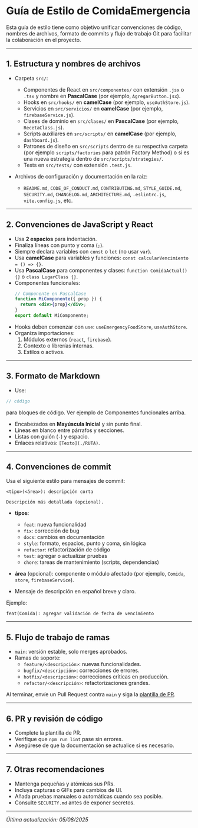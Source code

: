 # Guía de Estilo de ComidaEmergencia

Esta guía de estilo tiene como objetivo unificar convenciones de código, nombres de archivos, formato de commits y flujo de trabajo Git para facilitar la colaboración en el proyecto.

---

## 1. Estructura y nombres de archivos

- Carpeta `src/`:

  - Componentes de React en `src/componentes/` con extensión `.jsx` o `.tsx` y nombre en **PascalCase** (por ejemplo, `AgregarButton.jsx`).
  - Hooks en `src/hooks/` en **camelCase** (por ejemplo, `useAuthStore.js`).
  - Servicios en `src/servicios/` en **camelCase** (por ejemplo, `firebaseService.js`).
  - Clases de dominio en `src/clases/` en **PascalCase** (por ejemplo, `RecetaClass.js`).
  - Scripts auxiliares en `src/scripts/` en **camelCase** (por ejemplo, `dashboard.js`).
  - Patrones de diseño en `src/scripts` dentro de su respectiva carpeta (por ejemplo `scripts/factories` para patrón Factory Method) o si es una nueva estrategia dentro de `src/scripts/strategies/`.
  - Tests en `src/tests/` con extensión `.test.js`.

- Archivos de configuración y documentación en la raíz:
  - `README.md`, `CODE_OF_CONDUCT.md`, `CONTRIBUTING.md`, `STYLE_GUIDE.md`, `SECURITY.md`, `CHANGELOG.md`, `ARCHITECTURE.md`, `.eslintrc.js`, `vite.config.js`, etc.

---

## 2. Convenciones de JavaScript y React

- Usa **2 espacios** para indentación.
- Finaliza líneas con punto y coma (`;`).
- Siempre declara variables con `const` o `let` (no usar `var`).
- Usa **camelCase** para variables y funciones: `const calcularVencimiento = () => {}`.
- Usa **PascalCase** para componentes y clases: `function ComidaActual() {}` o `class LugarClass {}`.
- Componentes funcionales:
  ```jsx
  // Componente en PascalCase
  function MiComponente({ prop }) {
    return <div>{prop}</div>;
  }
  export default MiComponente;
  ```
- Hooks deben comenzar con `use`: `useEmergencyFoodStore`, `useAuthStore`.
- Organiza importaciones:
  1. Módulos externos (`react`, `firebase`).
  2. Contexto o librerías internas.
  3. Estilos o activos.

---

## 3. Formato de Markdown

- Use:

```js / jsx
// código

```

para bloques de código. Ver ejemplo de Componentes funcionales arriba.

- Encabezados en **Mayúscula Inicial** y sin punto final.
- Líneas en blanco entre párrafos y secciones.
- Listas con guión (`-`) y espacio.
- Enlaces relativos: `[Texto](./RUTA)`.

---

## 4. Convenciones de commit

Usa el siguiente estilo para mensajes de commit:

```
<tipo>(<área>): descripción corta

Descripción más detallada (opcional).
```

- **tipos**:

  - `feat`: nueva funcionalidad
  - `fix`: corrección de bug
  - `docs`: cambios en documentación
  - `style`: formato, espacios, punto y coma, sin lógica
  - `refactor`: refactorización de código
  - `test`: agregar o actualizar pruebas
  - `chore`: tareas de mantenimiento (scripts, dependencias)

- **área** (opcional): componente o módulo afectado (por ejemplo, `Comida`, `store`, `firebaseService`).
- Mensaje de descripción en español breve y claro.

Ejemplo:

```
feat(Comida): agregar validación de fecha de vencimiento
```

---

## 5. Flujo de trabajo de ramas

- `main`: versión estable, solo merges aprobados.
- Ramas de soporte:
  - `feature/<descripción>`: nuevas funcionalidades.
  - `bugfix/<descripción>`: correcciones de errores.
  - `hotfix/<descripción>`: correcciones críticas en producción.
  - `refactor/<descripción>`: refactorizaciones grandes.

Al terminar, envíe un Pull Request contra `main` y siga la [plantilla de PR](.github/PULL_REQUEST_TEMPLATE.md).

---

## 6. PR y revisión de código

- Complete la plantilla de PR.
- Verifique que `npm run lint` pase sin errores.
- Asegúrese de que la documentación se actualice si es necesario.

---

## 7. Otras recomendaciones

- Mantenga pequeñas y atómicas sus PRs.
- Incluya capturas o GIFs para cambios de UI.
- Añada pruebas manuales o automáticas cuando sea posible.
- Consulte `SECURITY.md` antes de exponer secretos.

---

_Última actualización: 05/08/2025_
